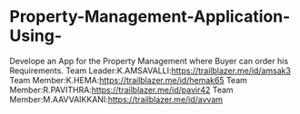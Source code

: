 # Property-Management-Application-Using-
Develope an App for the Property Management where Buyer can order his Requirements.
Team Leader:K.AMSAVALLI:https://trailblazer.me/id/amsak3
Team Member:K.HEMA:https://trailblazer.me/id/hemak65
Team Member:R.PAVITHRA:https://trailblazer.me/id/pavir42
Team Member:M.AAVVAIKKANI:https://trailblazer.me/id/avvam
